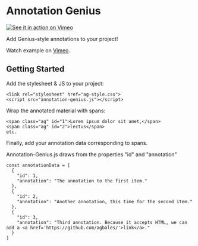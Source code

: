 # Annotation Genius

[![See it in action on Vimeo](https://i.imgur.com/ThjiQ9T.png)](https://vimeo.com/264324724)

Add Genius-style annotations to your project!

Watch example on [Vimeo](https://vimeo.com/264324724).

## Getting Started

Add the stylesheet & JS to your project:

```
<link rel="stylesheet" href="ag-style.css">
<script src="annotation-genius.js"></script>
```

Wrap the annotated material with spans:

```
<span class="ag" id="1">Lorem ipsum dolor sit amet,</span>
<span class="ag" id="2">lectus</span>
etc.
```

Finally, add your annotation data corresponding to spans.

Annotation-Genius.js draws from the properties "id" and "annotation"

```
const annotationData = [
  {
    "id": 1,
    "annotation": "The annotation to the first item."
  },
  {
    "id": 2,
    "annotation": "Another annotation, this time for the second item."
  },
  {
    "id": 3,
    "annotation": "Third annotation. Because it accepts HTML, we can add a <a href='https://github.com/agbales/'>link</a>."
  }
]
```
